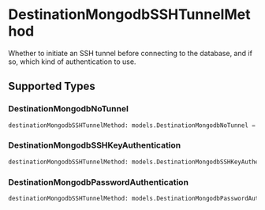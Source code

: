 # DestinationMongodbSSHTunnelMethod

Whether to initiate an SSH tunnel before connecting to the database, and if so, which kind of authentication to use.


## Supported Types

### DestinationMongodbNoTunnel

```python
destinationMongodbSSHTunnelMethod: models.DestinationMongodbNoTunnel = /* values here */
```

### DestinationMongodbSSHKeyAuthentication

```python
destinationMongodbSSHTunnelMethod: models.DestinationMongodbSSHKeyAuthentication = /* values here */
```

### DestinationMongodbPasswordAuthentication

```python
destinationMongodbSSHTunnelMethod: models.DestinationMongodbPasswordAuthentication = /* values here */
```

